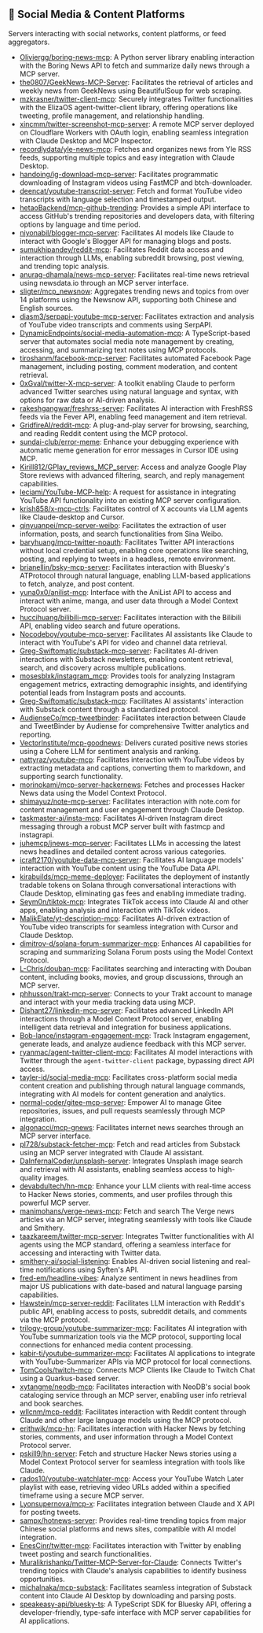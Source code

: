 ## 📱 Social Media & Content Platforms

Servers interacting with social networks, content platforms, or feed aggregators.

- [Oliviergg/boring-news-mcp](https://github.com/Oliviergg/boring-news-mcp): A Python server library enabling interaction with the Boring News API to fetch and summarize daily news through a MCP server.
- [the0807/GeekNews-MCP-Server](https://github.com/the0807/GeekNews-MCP-Server): Facilitates the retrieval of articles and weekly news from GeekNews using BeautifulSoup for web scraping.
- [mzkrasner/twitter-client-mcp](https://github.com/mzkrasner/twitter-client-mcp): Securely integrates Twitter functionalities with the ElizaOS agent-twitter-client library, offering operations like tweeting, profile management, and relationship handling.
- [xincmm/twitter-screenshot-mcp-server](https://github.com/xincmm/twitter-screenshot-mcp-server): A remote MCP server deployed on Cloudflare Workers with OAuth login, enabling seamless integration with Claude Desktop and MCP Inspector.
- [recordlydata/yle-news-mcp](https://github.com/recordlydata/yle-news-mcp): Fetches and organizes news from Yle RSS feeds, supporting multiple topics and easy integration with Claude Desktop.
- [handoing/ig-download-mcp-server](https://github.com/handoing/ig-download-mcp-server): Facilitates programmatic downloading of Instagram videos using FastMCP and btch-downloader.
- [deencat/youtube-transcript-server](https://github.com/deencat/youtube-transcript-server): Fetch and format YouTube video transcripts with language selection and timestamped output.
- [hetaoBackend/mcp-github-trending](https://github.com/hetaoBackend/mcp-github-trending): Provides a simple API interface to access GitHub's trending repositories and developers data, with filtering options by language and time period.
- [niyonabil/blogger-mcp-server](https://github.com/niyonabil/blogger-mcp-server): Facilitates AI models like Claude to interact with Google's Blogger API for managing blogs and posts.
- [sumukhipandey/reddit-mcp](https://github.com/sumukhipandey/reddit-mcp): Facilitates Reddit data access and interaction through LLMs, enabling subreddit browsing, post viewing, and trending topic analysis.
- [anurag-dhamala/news-mcp-server](https://github.com/anurag-dhamala/news-mcp-server): Facilitates real-time news retrieval using newsdata.io through an MCP server interface.
- [sligter/mcp_newsnow](https://github.com/sligter/mcp_newsnow): Aggregates trending news and topics from over 14 platforms using the Newsnow API, supporting both Chinese and English sources.
- [diasm3/serpapi-youtube-mcp-server](https://github.com/diasm3/serpapi-youtube-mcp-server): Facilitates extraction and analysis of YouTube video transcripts and comments using SerpAPI.
- [DynamicEndpoints/social-media-automation-mcp](https://github.com/DynamicEndpoints/social-media-automation-mcp): A TypeScript-based server that automates social media note management by creating, accessing, and summarizing text notes using MCP protocols.
- [tiroshanm/facebook-mcp-server](https://github.com/tiroshanm/facebook-mcp-server): Facilitates automated Facebook Page management, including posting, comment moderation, and content retrieval.
- [0xGval/twitter-X-mcp-server](https://github.com/0xGval/twitter-X-mcp-server): A toolkit enabling Claude to perform advanced Twitter searches using natural language and syntax, with options for raw data or AI-driven analysis.
- [rakeshgangwar/freshrss-server](https://github.com/rakeshgangwar/freshrss-server): Facilitates AI interaction with FreshRSS feeds via the Fever API, enabling feed management and item retrieval.
- [GridfireAI/reddit-mcp](https://github.com/GridfireAI/reddit-mcp): A plug-and-play server for browsing, searching, and reading Reddit content using the MCP protocol.
- [sundai-club/error-meme](https://github.com/sundai-club/error-meme): Enhance your debugging experience with automatic meme generation for error messages in Cursor IDE using MCP.
- [Kirill812/GPlay_reviews_MCP_server](https://github.com/Kirill812/GPlay_reviews_MCP_server): Access and analyze Google Play Store reviews with advanced filtering, search, and reply management capabilities.
- [leciami/YouTube-MCP-help](https://github.com/leciami/YouTube-MCP-help): A request for assistance in integrating YouTube API functionality into an existing MCP server configuration.
- [krish858/x-mcp-ctrls](https://github.com/krish858/x-mcp-ctrls): Facilitates control of X accounts via LLM agents like Claude-desktop and Cursor.
- [qinyuanpei/mcp-server-weibo](https://github.com/qinyuanpei/mcp-server-weibo): Facilitates the extraction of user information, posts, and search functionalities from Sina Weibo.
- [baryhuang/mcp-twitter-noauth](https://github.com/baryhuang/mcp-twitter-noauth): Facilitates Twitter API interactions without local credential setup, enabling core operations like searching, posting, and replying to tweets in a headless, remote environment.
- [brianellin/bsky-mcp-server](https://github.com/brianellin/bsky-mcp-server): Facilitates interaction with Bluesky's ATProtocol through natural language, enabling LLM-based applications to fetch, analyze, and post content.
- [yuna0x0/anilist-mcp](https://github.com/yuna0x0/anilist-mcp): Interface with the AniList API to access and interact with anime, manga, and user data through a Model Context Protocol server.
- [huccihuang/bilibili-mcp-server](https://github.com/huccihuang/bilibili-mcp-server): Facilitates interaction with the Bilibili API, enabling video search and future operations.
- [Nocodeboy/youtube-mcp-server](https://github.com/Nocodeboy/youtube-mcp-server): Facilitates AI assistants like Claude to interact with YouTube's API for video and channel data retrieval.
- [Greg-Swiftomatic/substack-mcp-server](https://github.com/Greg-Swiftomatic/substack-mcp-server): Facilitates AI-driven interactions with Substack newsletters, enabling content retrieval, search, and discovery across multiple publications.
- [mosesblxk/instagram_mcp](https://github.com/mosesblxk/instagram_mcp): Provides tools for analyzing Instagram engagement metrics, extracting demographic insights, and identifying potential leads from Instagram posts and accounts.
- [Greg-Swiftomatic/substack-mcp](https://github.com/Greg-Swiftomatic/substack-mcp): Facilitates AI assistants' interaction with Substack content through a standardized protocol.
- [AudienseCo/mcp-tweetbinder](https://github.com/AudienseCo/mcp-tweetbinder): Facilitates interaction between Claude and TweetBinder by Audiense for comprehensive Twitter analytics and reporting.
- [VectorInstitute/mcp-goodnews](https://github.com/VectorInstitute/mcp-goodnews): Delivers curated positive news stories using a Cohere LLM for sentiment analysis and ranking.
- [nattyraz/youtube-mcp](https://github.com/nattyraz/youtube-mcp): Facilitates interaction with YouTube videos by extracting metadata and captions, converting them to markdown, and supporting search functionality.
- [morinokami/mcp-server-hackernews](https://github.com/morinokami/mcp-server-hackernews): Fetches and processes Hacker News data using the Model Context Protocol.
- [shimayuz/note-mcp-server](https://github.com/shimayuz/note-mcp-server): Facilitates interaction with note.com for content management and user engagement through Claude Desktop.
- [taskmaster-ai/insta-mcp](https://github.com/taskmaster-ai/insta-mcp): Facilitates AI-driven Instagram direct messaging through a robust MCP server built with fastmcp and instagrapi.
- [juhemcp/jnews-mcp-server](https://github.com/juhemcp/jnews-mcp-server): Facilitates LLMs in accessing the latest news headlines and detailed content across various categories.
- [icraft2170/youtube-data-mcp-server](https://github.com/icraft2170/youtube-data-mcp-server): Facilitates AI language models' interaction with YouTube content using the YouTube Data API.
- [kirabuilds/mcp-meme-deployer](https://github.com/kirabuilds/mcp-meme-deployer): Facilitates the deployment of instantly tradable tokens on Solana through conversational interactions with Claude Desktop, eliminating gas fees and enabling immediate trading.
- [Seym0n/tiktok-mcp](https://github.com/Seym0n/tiktok-mcp): Integrates TikTok access into Claude AI and other apps, enabling analysis and interaction with TikTok videos.
- [MalikElate/yt-description-mcp](https://github.com/MalikElate/yt-description-mcp): Facilitates AI-driven extraction of YouTube video transcripts for seamless integration with Cursor and Claude Desktop.
- [dimitrov-d/solana-forum-summarizer-mcp](https://github.com/dimitrov-d/solana-forum-summarizer-mcp): Enhances AI capabilities for scraping and summarizing Solana Forum posts using the Model Context Protocol.
- [L-Chris/douban-mcp](https://github.com/L-Chris/douban-mcp): Facilitates searching and interacting with Douban content, including books, movies, and group discussions, through an MCP server.
- [phhusson/trakt-mcp-server](https://github.com/phhusson/trakt-mcp-server): Connects to your Trakt account to manage and interact with your media tracking data using MCP.
- [Dishant27/linkedin-mcp-server](https://github.com/Dishant27/linkedin-mcp-server): Facilitates advanced LinkedIn API interactions through a Model Context Protocol server, enabling intelligent data retrieval and integration for business applications.
- [Bob-lance/instagram-engagement-mcp](https://github.com/Bob-lance/instagram-engagement-mcp): Track Instagram engagement, generate leads, and analyze audience feedback with this MCP server.
- [ryanmac/agent-twitter-client-mcp](https://github.com/ryanmac/agent-twitter-client-mcp): Facilitates AI model interactions with Twitter through the `agent-twitter-client` package, bypassing direct API access.
- [tayler-id/social-media-mcp](https://github.com/tayler-id/social-media-mcp): Facilitates cross-platform social media content creation and publishing through natural language commands, integrating with AI models for content generation and analytics.
- [normal-coder/gitee-mcp-server](https://github.com/normal-coder/gitee-mcp-server): Empower AI to manage Gitee repositories, issues, and pull requests seamlessly through MCP integration.
- [algonacci/mcp-gnews](https://github.com/algonacci/mcp-gnews): Facilitates internet news searches through an MCP server interface.
- [pl728/substack-fetcher-mcp](https://github.com/pl728/substack-fetcher-mcp): Fetch and read articles from Substack using an MCP server integrated with Claude AI assistant.
- [DaInfernalCoder/unsplash-server](https://github.com/DaInfernalCoder/unsplash-server): Integrates Unsplash image search and retrieval with AI assistants, enabling seamless access to high-quality images.
- [devabdultech/hn-mcp](https://github.com/devabdultech/hn-mcp): Enhance your LLM clients with real-time access to Hacker News stories, comments, and user profiles through this powerful MCP server.
- [manimohans/verge-news-mcp](https://github.com/manimohans/verge-news-mcp): Fetch and search The Verge news articles via an MCP server, integrating seamlessly with tools like Claude and Smithery.
- [taazkareem/twitter-mcp-server](https://github.com/taazkareem/twitter-mcp-server): Integrates Twitter functionalities with AI agents using the MCP standard, offering a seamless interface for accessing and interacting with Twitter data.
- [smithery-ai/social-listening](https://github.com/smithery-ai/social-listening): Enables AI-driven social listening and real-time notifications using Syften's API.
- [fred-em/headline-vibes](https://github.com/fred-em/headline-vibes): Analyze sentiment in news headlines from major US publications with date-based and natural language parsing capabilities.
- [Hawstein/mcp-server-reddit](https://github.com/Hawstein/mcp-server-reddit): Facilitates LLM interaction with Reddit's public API, enabling access to posts, subreddit details, and comments via the MCP protocol.
- [trilogy-group/youtube-summarizer-mcp](https://github.com/trilogy-group/youtube-summarizer-mcp): Facilitates AI integration with YouTube summarization tools via the MCP protocol, supporting local connections for enhanced media content processing.
- [kabir-ti/youtube-summarizer-mcp](https://github.com/kabir-ti/youtube-summarizer-mcp): Facilitates AI applications to integrate with YouTube-Summarizer APIs via MCP protocol for local connections.
- [TomCools/twitch-mcp](https://github.com/TomCools/twitch-mcp): Connects MCP Clients like Claude to Twitch Chat using a Quarkus-based server.
- [xytangme/neodb-mcp](https://github.com/xytangme/neodb-mcp): Facilitates interaction with NeoDB's social book cataloging service through an MCP server, enabling user info retrieval and book searches.
- [wllcnm/mcp-reddit](https://github.com/wllcnm/mcp-reddit): Facilitates interaction with Reddit content through Claude and other large language models using the MCP protocol.
- [erithwik/mcp-hn](https://github.com/erithwik/mcp-hn): Facilitates interaction with Hacker News by fetching stories, comments, and user information through a Model Context Protocol server.
- [pskill9/hn-server](https://github.com/pskill9/hn-server): Fetch and structure Hacker News stories using a Model Context Protocol server for seamless integration with tools like Claude.
- [rados10/youtube-watchlater-mcp](https://github.com/rados10/youtube-watchlater-mcp): Access your YouTube Watch Later playlist with ease, retrieving video URLs added within a specified timeframe using a secure MCP server.
- [Lyonsupernova/mcp-x](https://github.com/Lyonsupernova/mcp-x): Facilitates integration between Claude and X API for posting tweets.
- [sampx/hotnews-server](https://github.com/sampx/hotnews-server): Provides real-time trending topics from major Chinese social platforms and news sites, compatible with AI model integration.
- [EnesCinr/twitter-mcp](https://github.com/EnesCinr/twitter-mcp): Facilitates interaction with Twitter by enabling tweet posting and search functionalities.
- [Muralikrishankp/Twitter-MCP-Server-for-Claude](https://github.com/Muralikrishankp/Twitter-MCP-Server-for-Claude): Connects Twitter's trending topics with Claude's analysis capabilities to identify business opportunities.
- [michalnaka/mcp-substack](https://github.com/michalnaka/mcp-substack): Facilitates seamless integration of Substack content into Claude AI Desktop by downloading and parsing posts.
- [speakeasy-api/bluesky-ts](https://github.com/speakeasy-api/bluesky-ts): A TypeScript SDK for Bluesky API, offering a developer-friendly, type-safe interface with MCP server capabilities for AI applications.

